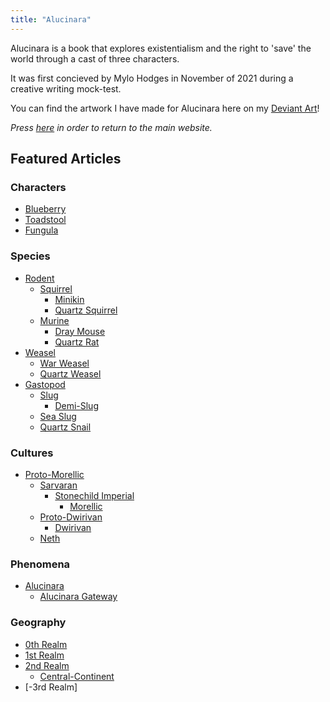 ```yaml
---
title: "Alucinara"
---
```

Alucinara is a book that explores existentialism and the right to 'save' the world through a cast of three characters.

It was first concieved by Mylo Hodges in November of 2021 during a creative writing mock-test.

You can find the artwork I have made for Alucinara here on my [Deviant Art](https://www.deviantart.com/pyxelmusic)!

*Press [here](https://www.pyxelm.xyz/) in order to return to the main website.*

## Featured Articles
### Characters
- [Blueberry](characters/blueberry.md)
- [Toadstool](characters/toadstool.md)
- [Fungula](characters/fungula-moss.md)

### Species
- [Rodent](species/fauna/rodent.md)
	- [Squirrel](species/fauna/squirrel.md)
		- [Minikin](species/fauna/minikin.md)
		- [Quartz Squirrel](species/fauna/quartz-squirrel.md)
	- [Murine](species/fauna/murine.md)
		- [Dray Mouse](species/fauna/dray-mouse.md)
		- [Quartz Rat](species/fauna/quartz-rat.md)
- [Weasel](species/fauna/weasel.md)
	- [War Weasel](species/fauna/war-weasel.md)
	- [Quartz Weasel](species/fauna/quartz-weasel.md)
- [Gastopod](species/fauna/gastropod.md)
	- [Slug](species/fauna/slug.md)
		- [Demi-Slug](species/fauna/demi-slug.md)
	- [Sea Slug](species/fauna/sea-slug.md)
	- [Quartz Snail](species/fauna/quartz-snail.md)

### Cultures
- [Proto-Morellic](cultures/morellic/proto-morellic.md)
	- [Sarvaran](cultures/morellic/sarvaran.md)
		- [Stonechild Imperial](cultures/morellic/stonechild-imperial.md)
			- [Morellic](cultures/morellic/morellic.md)
	- [Proto-Dwirivan](cultures/dwirivan/proto-dwirivan.md)
		- [Dwirivan](cultures/dwirivan/dwirivan.md)
	- [Neth](cultures/neth.md)

### Phenomena
- [Alucinara](alucinara/alucinara.md)
	- [Alucinara Gateway](alucinara/alucinara-gateway.md)

### Geography
- [0th Realm](https://en.wikipedia.org/wiki/Earth)
- [1st Realm](geography/1st-realm.md)
- [2nd Realm](geography/2nd-realm.md)
	- [Central-Continent](geography/2nd-realm/central-continent.md)
- [-3rd Realm]